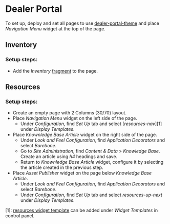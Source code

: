 # Dealer Portal

To set up, deploy and set all pages to use [dealer-portal-theme](/dealer-portal/dealer-portal-theme) and place _Navigation Menu_ widget at the top of the page.

## Inventory
### Setup steps:
- Add the _Inventory_ [fragment](/dealer-portal/src/dealer-portal-collection/inventory) to the page.

## Resources
### Setup steps:
- Create an empty page with 2 Columns (30/70) layout. 
- Place _Navigation Menu_ widget on the left side of the page.
  - Under _Configuration_, find _Set Up_ tab and select [_resources-nav_][1] under _Display Templates_.
- Place _Knownledge Base Article_ widget on the right side of the page. 
  - Under _Look and Feel Configuration_, find _Application Decorators_ and select _Barebone_.
  - Go to _Site Administration_, find _Content & Data_ > _Knowledge Base_. Create an article using _h4_ headings and save.
  - Return to _Knownledge Base Article_ widget, configure it by selecting the article created in the previous step.
- Place _Asset Publisher_ widget on the page below _Knowledge Base Article_.
  - Under _Look and Feel Configuration_, find _Application Decorators_ and select _Barebone_.
  - Under _Configuration_, find _Set Up_ tab and select _resources-up-next_ under _Display Templates_.


[1]: [resources widget template](/widget-templates) can be added under _Widget Templates_ in control panel. 
